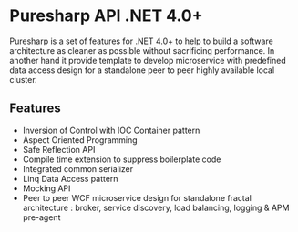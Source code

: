 # Puresharp API .NET 4.0+
Puresharp is a set of features for .NET 4.0+ to help to build a software architecture as cleaner as possible without sacrificing performance. In another hand it provide template to develop microservice with predefined data access design for a standalone peer to peer highly available local cluster.

## Features
- Inversion of Control with IOC Container pattern
- Aspect Oriented Programming
- Safe Reflection API
- Compile time extension to suppress boilerplate code
- Integrated common serializer
- Linq Data Access pattern
- Mocking API
- Peer to peer WCF microservice design for standalone fractal architecture : broker, service discovery, load balancing, logging & APM pre-agent
